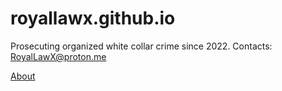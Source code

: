 # royallawx.github.io
Prosecuting organized white collar crime since 2022. Contacts: RoyalLawX@proton.me

<a href="{{ page.permalink }}">About</a>
